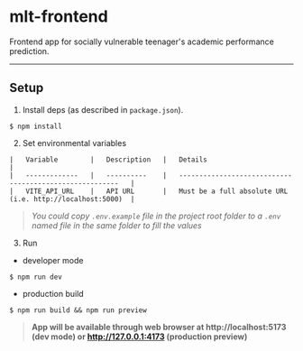 # mlt-frontend
Frontend app for socially vulnerable teenager's academic performance prediction.

---
## Setup

1. Install deps (as described in `package.json`).
```
$ npm install
```

2. Set environmental variables
```
|   Variable        |   Description   |   Details                                                   |
|   -------------   |   ----------    |   -------------------------------------------------------   |
|   VITE_API_URL    |   API URL       |   Must be a full absolute URL (i.e. http://localhost:5000)  |
```
>*You could copy `.env.example` file in the project root folder to a `.env` named file in the same folder to fill the values*

3. Run
- developer mode
```
$ npm run dev
```

- production build
```
$ npm run build && npm run preview
```

> **App will be available through web browser at http://localhost:5173 (dev mode) or http://127.0.0.1:4173 (production preview)**
